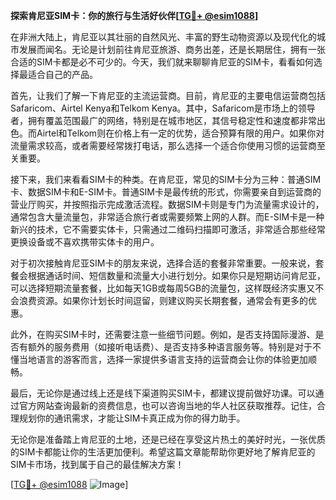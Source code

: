 **探索肯尼亚SIM卡：你的旅行与生活好伙伴[[TG💪+ @esim1088](https://t.me/s/esim1088)]**

在非洲大陆上，肯尼亚以其壮丽的自然风光、丰富的野生动物资源以及现代化的城市发展而闻名。无论是计划前往肯尼亚旅游、商务出差，还是长期居住，拥有一张合适的SIM卡都是必不可少的。今天，我们就来聊聊肯尼亚的SIM卡，看看如何选择最适合自己的产品。

首先，让我们了解一下肯尼亚的主流运营商。目前，肯尼亚的主要电信运营商包括Safaricom、Airtel Kenya和Telkom Kenya。其中，Safaricom是市场上的领导者，拥有覆盖范围最广的网络，特别是在城市地区，其信号稳定性和速度都非常出色。而Airtel和Telkom则在价格上有一定的优势，适合预算有限的用户。如果你对流量需求较高，或者需要经常拨打电话，那么选择一个适合你使用习惯的运营商至关重要。

接下来，我们来看看SIM卡的种类。在肯尼亚，常见的SIM卡分为三种：普通SIM卡、数据SIM卡和E-SIM卡。普通SIM卡是最传统的形式，你需要亲自到运营商的营业厅购买，并按照指示完成激活流程。数据SIM卡则是专门为流量需求设计的，通常包含大量流量包，非常适合旅行者或需要频繁上网的人群。而E-SIM卡是一种新兴的技术，它不需要实体卡，只需通过二维码扫描即可激活，非常适合那些经常更换设备或不喜欢携带实体卡的用户。

对于初次接触肯尼亚SIM卡的朋友来说，选择合适的套餐非常重要。一般来说，套餐会根据通话时间、短信数量和流量大小进行划分。如果你只是短期访问肯尼亚，可以选择短期流量套餐，比如每天1GB或每周5GB的流量包，这样既经济实惠又不会浪费资源。如果你计划长时间逗留，则建议购买长期套餐，通常会有更多的优惠。

此外，在购买SIM卡时，还需要注意一些细节问题。例如，是否支持国际漫游、是否有额外的服务费用（如接听电话费）、是否支持多种语言服务等。特别是对于不懂当地语言的游客而言，选择一家提供多语言支持的运营商会让你的体验更加顺畅。

最后，无论你是通过线上还是线下渠道购买SIM卡，都建议提前做好功课。可以通过官方网站查询最新的资费信息，也可以咨询当地的华人社区获取推荐。记住，合理规划你的通讯需求，才能让SIM卡真正成为你的得力助手。

无论你是准备踏上肯尼亚的土地，还是已经在享受这片热土的美好时光，一张优质的SIM卡都能让你的生活更加便利。希望这篇文章能帮助你更好地了解肯尼亚的SIM卡市场，找到属于自己的最佳解决方案！

[[TG💪+ @esim1088](https://t.me/s/esim1088) ![Image](https://i.postimg.cc/4NQfJmqS/Snipaste-2025-05-13-00-14-12.png)]